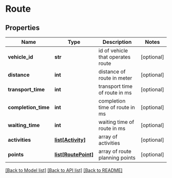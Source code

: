 # Route

## Properties
Name | Type | Description | Notes
------------ | ------------- | ------------- | -------------
**vehicle_id** | **str** | id of vehicle that operates route | [optional] 
**distance** | **int** | distance of route in meter | [optional] 
**transport_time** | **int** | transport time of route in ms | [optional] 
**completion_time** | **int** | completion time of route in ms | [optional] 
**waiting_time** | **int** | waiting time of route in ms | [optional] 
**activities** | [**list[Activity]**](Activity.md) | array of activities | [optional] 
**points** | [**list[RoutePoint]**](RoutePoint.md) | array of route planning points | [optional] 

[[Back to Model list]](../README.md#documentation-for-models) [[Back to API list]](../README.md#documentation-for-api-endpoints) [[Back to README]](../README.md)


